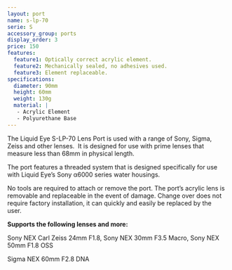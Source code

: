 ```yaml
---
layout: port
name: s-lp-70
serie: S
accessory_group: ports
display_order: 3
price: 150
features:
  feature1: Optically correct acrylic element.
  feature2: Mechanically sealed, no adhesives used.
  feature3: Element replaceable.
specifications:
  diameter: 90mm
  height: 60mm
  weight: 130g
  material: |
   - Acrylic Element
   - Polyurethane Base
---
```

The Liquid Eye S-LP-70 Lens Port is used with a range of Sony, Sigma, Zeiss and other lenses.  It is designed for use with prime lenses that measure less than 68mm in physical length.

The port features a threaded system that is designed specifically for use with Liquid Eye’s Sony α6000 series water housings.

No tools are required to attach or remove the port. The port’s acrylic lens is removable and replaceable in the event of damage. Change over does not require factory installation, it can quickly and easily be replaced by the user. 

**Supports the following lenses and more:**

Sony NEX Carl Zeiss 24mm F1.8, Sony NEX 30mm F3.5 Macro, Sony NEX 50mm F1.8 OSS

Sigma NEX 60mm F2.8 DNA
